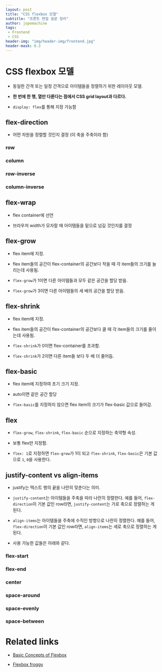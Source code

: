 ```yaml
---
layout: post
title: "CSS flexbox 모델"
subtitle: "프론트 면접 질문 정리"
author: jopemachine
tags: 
 - Frontend
 - CSS
header-img: "img/header-img/frontend.jpg"
header-mask: 0.3
---
```


# CSS flexbox 모델

- 동일한 간격 또는 일정 간격으로 아이템들을 정렬하기 위한 레이아웃 모델.

- **한 번에 한 행, 열만 다룬다는 점에서 CSS grid layout과 다르다.**

- `display: flex`를 통해 지정 가능함

## flex-direction

- 어떤 차원을 정렬할 것인지 결정 (이 축을 주축이라 함)

### row

### column

### row-inverse

### column-inverse

## flex-wrap

- flex container에 선언

- 브라우저 width가 모자랄 때 아이템들을 밑으로 넘길 것인지를 결정

## flex-grow

- flex item에 지정.

- flex item들의 공간이 flex-container의 공간보다 작을 때 각 item들의 크기를 늘리는데 사용됨.

- `flex-grow`가 1이면 다른 아이템들과 모두 같은 공간을 할당 받음.

- `flex-grow`가 3이면 다른 아이템들의 세 배의 공간을 할당 받음.

## flex-shrink

- flex item에 지정.

- flex item들의 공간이 flex-container의 공간보다 클 때 각 item들의 크기를 줄이는데 사용됨.

- `flex-shrink`가 0이면 flex-container를 초과함.

- `flex-shrink`가 2이면 다른 item들 보다 두 배 더 줄어듬.

## flex-basic

- flex item에 지정하여 초기 크기 지정.

- auto이면 같은 공간 할당

- `flex-basic`를 지정하지 않으면 flex item의 크기가 flex-basic 값으로 들어감.

## flex

- `flex-grow`, `flex-shrink`, `flex-basic` 순으로 지정하는 축약형 속성.

- 보통 flex만 지정함.

- `flex: 1`로 지정하면 `flex-grow`가 1이 되고 `flex-shrink`, `flex-basic`은 기본 값으로 `1`, `0`을 사용한다.

## justify-content vs align-items

- justify는 텍스트 행의 끝을 나란히 맞춘다는 의미.

- `justify-content`는 아이템들을 주축을 따라 나란히 정렬한다. 예를 들어, `flex-direction`이 기본 값인 row라면, `justify-content`는 가로 축으로 정렬하는 게 된다.

- `align-items`는 아이템들을 주축에 수직인 방향으로 나란히 정렬한다. 예를 들어, `flex-direction`이 기본 값인 row라면, `align-items`는 세로 축으로 정렬하는 게 된다.

- 사용 가능한 값들은 아래와 같다.

### flex-start

### flex-end

### center

### space-around

### space-evenly

### space-between

# Related links

- [Basic Concepts of Flexbox](https://developer.mozilla.org/ko/docs/Web/CSS/CSS_Flexible_Box_Layout/Basic_Concepts_of_Flexbox)

- [Flexbox froggy](https://flexboxfroggy.com/#ko)